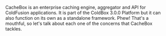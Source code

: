 CacheBox is an enterprise caching engine, aggregator and API for ColdFusion applications. It is part of the ColdBox 3.0.0 Platform but it can also function on its own as a standalone framework. Phew! That's a mouthful, so let's talk about each one of the concerns that CacheBox tackles.

